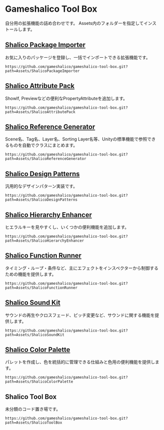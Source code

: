 # Gameshalico Tool Box
自分用の拡張機能の詰め合わせです。
Assets内のフォルダーを指定してインストールします。


## [Shalico Package Importer](/Assets/ShalicoPackageImporter/Documentation~/ShalicoPackageImporter.md)
お気に入りのパッケージを登録し、一括でインポートできる拡張機能です。
```
https://github.com/gameshalico/gameshalico-tool-box.git?path=Assets/ShalicoPackageImporter
```

## [Shalico Attribute Pack](/Assets/ShalicoAttributePack/Documentation~/ShalicoAttributePack.md)
ShowIf, Previewなどの便利なPropertyAttributeを追加します。
```
https://github.com/gameshalico/gameshalico-tool-box.git?path=Assets/ShalicoAttributePack
```

## [Shalico Reference Generator](/Assets/ShalicoReferenceGenerator/Documentation~/ShalicoReferenceGenerator.md)
Scene名、Tag名、Layer名、Sorting Layer名等、Unityの標準機能で参照できるものを自動でクラスにまとめます。
```
https://github.com/gameshalico/gameshalico-tool-box.git?path=Assets/ShalicoReferenceGenerator
```

## [Shalico Design Patterns](/Assets/ShalicoPackageImporter/Documentation~/ShalicoPackageImporter.md)
汎用的なデザインパターン実装です。
```
https://github.com/gameshalico/gameshalico-tool-box.git?path=Assets/ShalicoDesignPatterns
```

## [Shalico Hierarchy Enhancer](/Assets/ShalicoHierarchyEnhancer/Documentation~/ShalicoHierarchyEnhancer.md)
ヒエラルキーを見やすくし、いくつかの便利機能を追加します。
```
https://github.com/gameshalico/gameshalico-tool-box.git?path=Assets/ShalicoHierarchyEnhancer
```

## [Shalico Function Runner](/Assets/ShalicoAttributePack/Documentation~/ShalicoFunctionRunner.md)
タイミング・ループ・条件など、主にエフェクトをインスペクターから制御するための機能を提供します。
```
https://github.com/gameshalico/gameshalico-tool-box.git?path=Assets/ShalicoFunctionRunner
```

## [Shalico Sound Kit](/Assets/ShalicoSoundKit/Documentation~/ShalicoSoundKit.md)
サウンドの再生やクロスフェード、ピッチ変更など、サウンドに関する機能を提供します。
```
https://github.com/gameshalico/gameshalico-tool-box.git?path=Assets/ShalicoSoundKit
```


## [Shalico Color Palette](/Assets/ShalicoColorPalette/Documentation~/ShalicoColorPalette.md)
パレットを作成し、色を統括的に管理できる仕組みと色用の便利機能を提供します。
```
https://github.com/gameshalico/gameshalico-tool-box.git?path=Assets/ShalicoColorPalette
```
## Shalico Tool Box
未分類のコード置き場です。
```
https://github.com/gameshalico/gameshalico-tool-box.git?path=Assets/ShalicoToolBox
```
